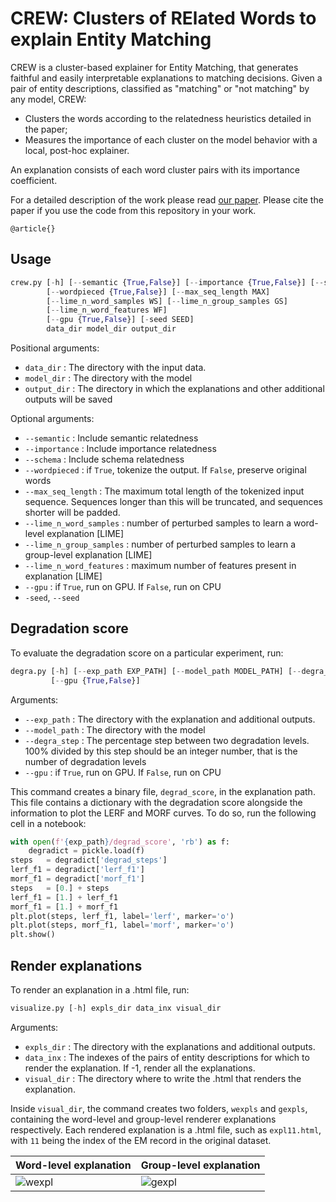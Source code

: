 # CREW: Clusters of RElated Words to explain Entity Matching

CREW is a cluster-based explainer for Entity Matching, that generates faithful and easily interpretable explanations to matching decisions. 
Given a pair of entity descriptions, classified as "matching" or "not matching" by any model, CREW:
- Clusters the words according to the relatedness heuristics detailed in the paper;
- Measures the importance of each cluster on the model behavior with a local, post-hoc explainer.

An explanation consists of each word cluster pairs with its importance coefficient. 

For a detailed description of the work please read [our paper](https://example.com/). Please cite the paper if you use the code from this repository in your work.

```
@article{}
```

## Usage

```python
crew.py [-h] [--semantic {True,False}] [--importance {True,False}] [--schema {True,False}] 
        [--wordpieced {True,False}] [--max_seq_length MAX] 
        [--lime_n_word_samples WS] [--lime_n_group_samples GS] 
        [--lime_n_word_features WF] 
        [--gpu {True,False}] [-seed SEED]
        data_dir model_dir output_dir
```

Positional arguments:
-  `data_dir` : The directory with the input data.
-  `model_dir` : The directory with the model
-  `output_dir` : The directory in which the explanations and other additional outputs will be saved

Optional arguments:
-  `--semantic` : Include semantic relatedness
-  `--importance` : Include importance relatedness
-  `--schema` : Include schema relatedness
-  `--wordpieced` : if `True`, tokenize the output. If `False`, preserve original words
-  `--max_seq_length` : The maximum total length of the tokenized input sequence. Sequences longer than this will be truncated, and sequences shorter will be padded.
-  `--lime_n_word_samples` : number of perturbed samples to learn a word-level explanation [LIME]
-  `--lime_n_group_samples` : number of perturbed samples to learn a group-level explanation [LIME]
-  `--lime_n_word_features` : maximum number of features present in explanation [LIME]
-  `--gpu` : if `True`, run on GPU. If `False`, run on CPU
-  `-seed`, `--seed`


## Degradation score

To evaluate the degradation score on a particular experiment, run:

```python
degra.py [-h] [--exp_path EXP_PATH] [--model_path MODEL_PATH] [--degra_step DEGRA_STEP] 
         [--gpu {True,False}]
```

Arguments:
-  `--exp_path` : The directory with the explanation and additional outputs.
-  `--model_path` : The directory with the model
-  `--degra_step` : The percentage step between two degradation levels. 100% divided by this step should be an integer number, that is the number of degradation levels
-  `--gpu` : if `True`, run on GPU. If `False`, run on CPU

This command creates a binary file, `degrad_score`, in the explanation path. This file contains a dictionary with the degradation score alongside the information to plot the LERF and MORF curves. To do so, run the following cell in a notebook:

```python
with open(f'{exp_path}/degrad_score', 'rb') as f:
    degradict = pickle.load(f)
steps   = degradict['degrad_steps']
lerf_f1 = degradict['lerf_f1']
morf_f1 = degradict['morf_f1']
steps   = [0.] + steps
lerf_f1 = [1.] + lerf_f1
morf_f1 = [1.] + morf_f1
plt.plot(steps, lerf_f1, label='lerf', marker='o')
plt.plot(steps, morf_f1, label='morf', marker='o')
plt.show()
```

## Render explanations

To render an explanation in a .html file, run: 

```python
visualize.py [-h] expls_dir data_inx visual_dir
```

Arguments:
-  `expls_dir` : The directory with the explanations and additional outputs.
-  `data_inx` : The indexes of the pairs of entity descriptions for which to render the explanation. If -1, render all the explanations.
-  `visual_dir` : The directory where to write the .html that renders the explanation.

Inside `visual_dir`, the command creates two folders, `wexpls` and `gexpls`, containing the word-level and group-level renderer explanations respectively.
Each rendered explanation is a .html file, such as `expl11.html`, with `11` being the index of the EM record in the original dataset.

| Word-level explanation                                                                                  | Group-level explanation                                                                                 |
| ------------------------------------------------------------------------------------------------------- | ------------------------------------------------------------------------------------------------------- |
| ![wexpl](https://github.com/softlab-unimore/crew/assets/100861187/88ae0b53-7057-4d77-a9f2-181e36b04027) | ![gexpl](https://github.com/softlab-unimore/crew/assets/100861187/92647b7c-917d-481f-8b7c-61009a8bab84) |
